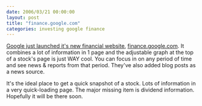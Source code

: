 ```yaml
---
date: 2006/03/21 00:00:00
layout: post
title: "finance.google.com"
categories: investing google finance
---
```


[Google just launched it's new financial website](http://googleblog.blogspot.com/2006/03/spring-is-season-for-love-and-data.html), [finance.google.com](http://finance.google.com). It combines a lot of information in 1 page and the adjustable graph at the top of a stock's page is just WAY cool. You can focus in on any period of time and see news &amp; reports from that period. They've also added blog posts as a news source.

It's the ideal place to get a quick snapshot of a stock. Lots of information in a very quick-loading page. The major missing item is dividend information. Hopefully it will be there soon.

